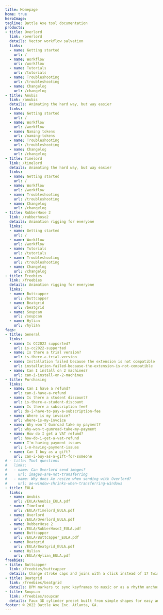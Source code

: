 ```yaml
---
title: Homepage
home: true
heroImage: 
tagline: Battle Axe tool documentation
products:
- title: Overlord
  link: /overlord
  details: Vector workflow salvation
  links: 
  - name: Getting started
    url: /
  - name: Workflow
    url: /workflow
  - name: Tutorials
    url: /tutorials
  - name: Troubleshooting
    url: /troubleshooting
  - name: Changelog
    url: /changelog
- title: Anubis
  link: /anubis
  details: Animating the hard way, but way easier
  links: 
  - name: Getting started
    url: /
  - name: Workflow
    url: /workflow
  - name: Naming tokens
    url: /naming-tokens
  - name: Troubleshooting
    url: /troubleshooting
  - name: Changelog
    url: /changelog
- title: Timelord
  link: /timelord
  details: Animating the hard way, but way easier
  links: 
  - name: Getting started
    url: /
  - name: Workflow
    url: /workflow
  - name: Troubleshooting
    url: /troubleshooting
  - name: Changelog
    url: /changelog
- title: RubberHose 2
  link: /rubberhose2
  details: Animation rigging for everyone
  links: 
  - name: Getting started
    url: /
  - name: Workflow
    url: /workflow
  - name: Tutorials
    url: /tutorials
  - name: Troubleshooting
    url: /troubleshooting
  - name: Changelog
    url: /changelog
- title: Freebies
  link: /freebies
  details: Animation rigging for everyone
  links: 
  - name: Buttcapper
    url: /buttcapper
  - name: Beatgrid
    url: /beatgrid
  - name: Soupcan
    url: /soupcan
  - name: Hylian
    url: /hylian
faqs:
- title: General
  links:
  - name: Is CC2022 supported?
    url: is-cc2022-supported
  - name: Is there a trial version?
    url: is-there-a-trial-version
  - name: Installation failed because the extension is not compatible
    url: installation-failed-because-the-extension-is-not-compatible
  - name: Can I install on 2 machines?
    url: can-i-install-on-2-machines
- title: Purchasing
  links:
  - name: Can I have a refund?
    url: can-i-have-a-refund
  - name: Is there a student discount?
    url: is-there-a-student-discount
  - name: Is there a subscription fee?
    url: do-i-have-to-pay-a-subscription-fee
  - name: Where is my invoice?
    url: where-is-my-invoice
  - name: Why won't Gumroad take my payment?
    url: why-won-t-gumroad-take-my-payment
  - name: How do I get a VAT refund?
    url: how-do-i-get-a-vat-refund
  - name: I'm having payment issues
    url: i-m-having-payment-issues
  - name: Can I buy as a gift?
    url: can-i-buy-as-a-gift-for-someone
# - title: Tool questions
#   links: 
#   - name: Can Overlord send images?
#     url: images-are-not-transferring
#   - name: Why does Ae resize when sending with Overlord?
#     url: ae-window-shrinks-when-transferring-windows
- title: EULA
  links: 
  - name: Anubis
    url: /EULA/Anubis_EULA.pdf
  - name: Timelord
    url: /EULA/Timelord_EULA.pdf
  - name: Overlord
    url: /EULA/Overlord_EULA.pdf
  - name: RubberHose 2
    url: /EULA/RubberHose2_EULA.pdf
  - name: Buttcapper
    url: /EULA/Buttcapper_EULA.pdf
  - name: Beatgrid
    url: /EULA/Beatgrid_EULA.pdf
  - name: Hylian
    url: /EULA/Hylian_EULA.pdf
freebies:
- title: Buttcapper
  link: /freebies/buttcapper
  details: Change stroke caps and joins with a click instead of 17 twirl-downs.
- title: Beatgrid
  link: /freebies/beatgrid
  details: BPM markers to sync keyframes to music or as a rhythm anchor before adding audio.
- title: Soupcan
  link: /freebies/soupcan
  details: Faux 3D cylinder preset built from simple shapes for easy animation.
footer: © 2022 Battle Axe Inc. Atlanta, GA.
---
```


<!-- <Redirect to="https://kazoo-herring-p7sw.squarespace.com/help" /> -->
<!-- <Redirect to="https://battleaxe.co/help" /> -->